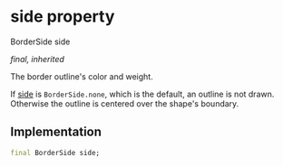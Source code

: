 


# side property






BorderSide side
  
_final, inherited_



<p>The border outline's color and weight.</p>
<p>If <a href="../../ui_ring_border/RingBorder/side.md">side</a> is <code>BorderSide.none</code>, which is the default, an outline is not drawn.
Otherwise the outline is centered over the shape's boundary.</p>



## Implementation

```dart
final BorderSide side;


```








